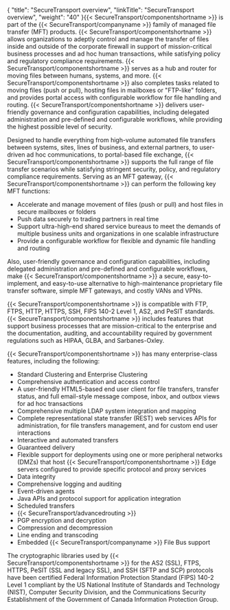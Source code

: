 {
    "title": "SecureTransport overview",
    "linkTitle": "SecureTransport overview",
    "weight": "40"
}{{< SecureTransport/componentshortname  >}} is part of the {{< SecureTransport/companyname  >}} family of managed file transfer (MFT) products. {{< SecureTransport/componentshortname  >}} allows organizations to adeptly control and manage the transfer of files inside and outside of the corporate firewall in support of mission-critical business processes and ad hoc human transactions, while satisfying policy and regulatory compliance requirements. {{< SecureTransport/componentshortname  >}} serves as a hub and router for moving files between humans, systems, and more. {{< SecureTransport/componentshortname  >}} also completes tasks related to moving files (push or pull), hosting files in mailboxes or "FTP-like" folders, and provides portal access with configurable workflow for file handling and routing. {{< SecureTransport/componentshortname  >}} delivers user-friendly governance and configuration capabilities, including delegated administration and pre-defined and configurable workflows, while providing the highest possible level of security.

Designed to handle everything from high-volume automated file transfers between systems, sites, lines of business, and external partners, to user-driven ad hoc communications, to portal-based file exchange, {{< SecureTransport/componentshortname  >}} supports the full range of file transfer scenarios while satisfying stringent security, policy, and regulatory compliance requirements. Serving as an MFT gateway, {{< SecureTransport/componentshortname  >}} can perform the following key MFT functions:

-   Accelerate and manage movement of files (push or pull) and host files in secure mailboxes or folders
-   Push data securely to trading partners in real time
-   Support ultra-high-end shared service bureaus to meet the demands of multiple business units and organizations in one scalable infrastructure
-   Provide a configurable workflow for flexible and dynamic file handling and routing

Also, user-friendly governance and configuration capabilities, including delegated administration and pre-defined and configurable workflows, make {{< SecureTransport/componentshortname  >}} a secure, easy-to-implement, and easy-to-use alternative to high-maintenance proprietary file transfer software, simple MFT gateways, and costly VANs and VPNs.

{{< SecureTransport/componentshortname  >}} is compatible with FTP, FTPS, HTTP, HTTPS, SSH, FIPS 140-2 Level 1, AS2, and PeSIT standards. {{< SecureTransport/componentshortname  >}} includes features that support business processes that are mission-critical to the enterprise and the documentation, auditing, and accountability required by government regulations such as HIPAA, GLBA, and Sarbanes-Oxley.

{{< SecureTransport/componentshortname  >}} has many enterprise-class features, including the following:

-   Standard Clustering and Enterprise Clustering
-   Comprehensive authentication and access control
-   A user-friendly HTML5-based end user client for file transfers, transfer status, and full email-style message compose, inbox, and outbox views for ad hoc transactions
-   Comprehensive multiple LDAP system integration and mapping
-   Complete representational state transfer (REST) web services APIs for administration, for file transfers management, and for custom end user interactions
-   Interactive and automated transfers
-   Guaranteed delivery
-   Flexible support for deployments using one or more peripheral networks (DMZs) that host {{< SecureTransport/componentshortname >}} Edge servers configured to provide specific protocol and proxy services
-   Data integrity
-   Comprehensive logging and auditing
-   Event-driven agents
-   Java APIs and protocol support for application integration
-   Scheduled transfers
-   {{< SecureTransport/advancedrouting >}}
-   PGP encryption and decryption
-   Compression and decompression
-   Line ending and transcoding
-   Embedded {{< SecureTransport/companyname >}} File Bus support

The cryptographic libraries used by {{< SecureTransport/componentshortname  >}} for the AS2 (SSL), FTPS, HTTPS, PeSIT (SSL and legacy SSL), and SSH (SFTP and SCP) protocols have been certified Federal Information Protection Standard (FIPS) 140-2 Level 1 compliant by the US National Institute of Standards and Technology (NIST), Computer Security Division, and the Communications Security Establishment of the Government of Canada Information Protection Group.
